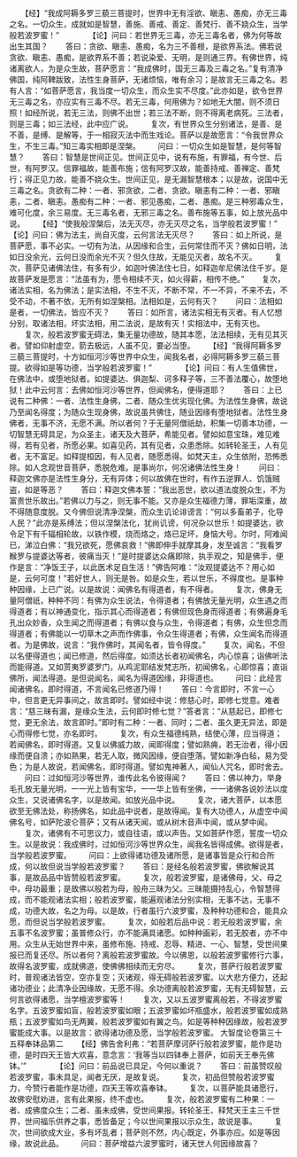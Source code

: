 <!-- { "loadSidebar": true } -->
　　【经】“我成阿耨多罗三藐三菩提时，世界中无有淫欲、瞋恚、愚痴，亦无三毒之名。一切众生，成就如是智慧，善施、善戒、善定、善梵行、善不娆众生，当学般若波罗蜜！”　　
　　【论】问曰：若世界无三毒，亦无三毒名者，佛为何等故出生其国？
　　答曰：贪欲、瞋恚、愚痴，名为三不善根，是欲界系法。佛若说贪欲、瞋恚、愚痴，是欲界系不善；若说染爱、无明，是则通三界。有佛世界，纯诸离欲人，为是众生故，菩萨愿言：“我成佛时，国无三毒及三毒之名。”复有清净佛国，纯阿鞞跋致，法性生身菩萨，无诸烦恼，唯有余习；是故言无三毒之名。若有人言：“如菩萨愿言，我当度一切众生，而众生实不尽度。”此亦如是，欲令世界无三毒之名，亦应实有三毒不尽。若无三毒，何用佛为？如地无大闇，则不须日照！如经所说，若无三法，则佛不出世；若三法不断，则不得离老病死。三法者，则是三毒；如三法经，此中应广说。
　　复次，有世界众生分别诸法，是善、是不善，是缚、是解等，于一相寂灭法中而生戏论。菩萨以是故愿言：“令我世界众生，不生三毒。”知三毒实相即是涅槃。
　　问曰：一切众生如是智慧，是何等智慧？
　　答曰：智慧是世间正见。世间正见中，说有布施，有罪福，有今世、后世，有阿罗汉。信罪福故，能善布施；信有阿罗汉故，能善持戒、善禅定、善梵行；得正见力故，能善不娆众生。世间正见，是无漏智慧根本；以是故，说国中无三毒之名。贪欲有二种：一者、邪贪欲，二者、贪欲。瞋恚有二种：一者、邪瞋恚，二者、瞋恚。愚痴有二种：一者、邪见愚痴，二者、愚痴。是三种邪毒众生，难可化度，余三易度。无三毒名者，无邪三毒之名。善布施等五事，如上放光品中说。
　　【经】“使我般涅槃后，法无灭尽，亦无灭尽之名，当学般若波罗蜜！”　　
　　【论】问曰：佛为法主，尚自灭度，云何言法无灭尽？
　　答曰：如上所说，是菩萨愿，事不必实。一切有为法，从因缘和合生，云何常住而不灭？佛如日明，法如日没余光，云何日没而余光不灭？但久住故，无能见灭者，故名不灭。
　　复次，菩萨见诸佛法住，有多有少，如迦叶佛法住七日，如释迦牟尼佛法住千岁。是故菩萨发是愿言：“法虽有为，愿令相续不灭，如火得薪，相传不绝。”
　　复次，诸法实相，名为佛法；是实法相，不生不灭，不断不常，不一不异，不来不去，不受不动，不著不依，无所有如涅槃相。法相如是，云何有灭？
　　问曰：法相如是者，一切佛法，皆应不灭？
　　答曰：如所言，诸法实相无有灭者。有人忆想分别，取诸法相，坏实法相，用二法说，是故有灭！实相法中，无有灭也。
　　复次，般若波罗蜜无碍法，集无量功德故，随其本愿，法法相续，无有见其灭者。譬如仰射虚空，箭去极远，人虽不见，要必当堕。
　　【经】“我得阿耨多罗三藐三菩提时，十方如恒河沙等世界中众生，闻我名者，必得阿耨多罗三藐三菩提。欲得如是等功德，当学般若波罗蜜！”　　
　　【论】问曰：有人生值佛世，在佛法中，或堕地狱者。如提婆达、俱迦梨、诃多释子等，三不善法覆心，故堕地狱！此中云何言：去佛如恒河沙等世界，但闻佛名，便得道耶？
　　答曰：上已说有二种佛：一者、法性生身佛，二者、随众生优劣现化佛。为法性生身佛，故说乃至闻名得度；为随众生现身佛，故说虽共佛住，随业因缘有堕地狱者。法性生身佛者，无事不济，无愿不满。所以者何？于无量阿僧祇劫，积集一切善本功德，一切智慧无碍具足，为众圣主，诸天及大菩萨，希能见者。譬如如意宝珠，难见难得，若有见者，所愿必果。如喜见药，其有见者，众患悉除。如转轮圣王，人有见者，无不富足。如释提桓因，有人见者，随愿悉得。如梵天主，众生依附，恐怖悉除。如人念观世音菩萨，悉脱危难。是事尚尔，何况诸佛法性生身！
　　问曰：释迦文佛亦是法性生身分，无有异体；何以故佛在世时，有作五逆罪人、饥饿贼盗，如是等恶？
　　答曰：释迦文佛本誓：“我出恶世，欲以道法度脱众生，不为富贵世乐故出。”若佛以力与之，则无事不能。又亦是众生福德力薄，罪垢深重，故不得随意度脱。又今佛但说清净涅槃，而众生讥论诽谤言：“何以多畜弟子，化导人民？”此亦是系缚法；但以涅槃法化，犹尚讥谤，何况杂以世乐！如提婆达，欲令足下有千辐相轮故，以铁作模，烧而烙之，烙已足坏，身恼大号。尔时，阿难闻已，涕泣白佛：“我兄欲死，愿佛哀救！”佛即伸手就摩其身，发至诚言：“我看罗睺罗与提婆达等者，彼痛当灭！”是时提婆达众痛即除，执手观之，知是佛手，便作是言：“净饭王子，以此医术足自生活！”佛告阿难：“汝观提婆达不？用心如是，云何可度！”若好世人，则无是咎。如是众生，若以世乐，不得度也。是事种种因缘，上已广说。以是故说：闻佛名有得道者，有不得者。
　　复次，佛身无量阿僧祇，种种不同：有佛为众生说法，令得道者；有佛放无量光明，众生遇之而得道者；有以神通变化，指示其心而得道者；有佛但现色身而得道者；有佛遍身毛孔出众妙香，众生闻之而得道者；有佛以食与众生，令得道者；有佛，众生但念而得道者；有佛能以一切草木之声而作佛事，令众生得道者；有佛，众生闻名而得道者。为是佛故，说言：“我作佛时，其闻名者，皆令得度。”
　　复次，闻名，不但以名便得道也；闻已修道，然后得度。如须达长者初闻佛名，内心惊喜；诣佛听法而能得道。又如贳夷罗婆罗门，从鸡泥耶结发梵志所，初闻佛名，心即惊喜；直诣佛所，闻法得道。是但说闻名，闻名为得道因缘，非得道也。
　　问曰：此经言闻诸佛名，即时得道，不言闻名已修道乃得！
　　答曰：今言即时，不言一心中，但言更无异事间之，故言即时。譬如经中说：修慈心时，即修七觉意。难者言：“慈三昧有漏，是缘众生法，云何即时修七觉？”答者言：“从慈起已，即修七觉，更无余法，故言即时。”即时有二种：一者、同时；二者、虽久更无异法，即是心而得修七觉，亦名即时。
　　复次，有众生福德纯熟，结使心薄，应当得道；若闻佛名，即时得道。又复以佛威力故，闻即得度；譬如熟痈，若无治者，得小因缘而便自溃；亦如熟果，若无人取，微风因缘，便自堕落。譬如新净白毡，易为受色；为是人故说，若闻佛名，即时得道。譬如鬼神著人，闻仙人咒名，即时舍去。
　　问曰：过如恒河沙等世界，谁传此名令彼得闻？
　　答曰：佛以神力，举身毛孔放无量光明，一一光上皆有宝华，一一华上皆有坐佛，一一诸佛各说妙法以度众生，又说诸佛名字，以是故闻。如放光品中说。
　　复次，诸大菩萨，以本愿欲至无佛法处，称扬佛名，如此品中说者，是故得闻。复有大功德人，从虚空中闻佛名号，如萨陀波仑菩萨；又有从诸天闻，或从树木音声中闻，或从梦中闻。
　　复次，诸佛有不可思议力，或自往语，或以声告。又如菩萨作愿，誓度一切众生。以是故说：我成佛时，过如恒河沙等世界众生，闻我名皆得成佛。欲得是者，当学般若波罗蜜。
　　问曰：上欲得诸功德及诸所愿，是诸事皆是众行和合所成，何以故但说当学般若波罗蜜？
　　答曰：是经名般若波罗蜜，佛欲解说其事，是故品品中皆赞般若波罗蜜。
　　复次，般若波罗蜜，是诸佛母，父、母之中，母功最重；是故佛以般若为母，般舟三昧为父。三昧能摄持乱心，令智慧得成，而不能观诸法实相；般若波罗蜜，能遍观诸法分别实相，无事不达，无事不成，功德大故，名之为母。以是故，行者虽行六波罗蜜，及种种功德和合，能具众愿，而但说当学般若波罗蜜。
　　复次，如般若后品中说：若无般若波罗蜜，余五事不名波罗蜜；虽普修众行，亦不能满具诸愿。如种种画彩，若无胶者，亦不中用。众生从无始世界中来，虽修布施、持戒、忍辱、精进、一心、智慧，受世间果报已而复还尽。所以者何？离般若波罗蜜故。今以佛恩，以般若波罗蜜修行六事，故得名波罗蜜，成就佛道，使佛佛相续而无穷尽。
　　复次，菩萨行般若波罗蜜时，普观诸法皆空，空亦复空；灭诸观，得无碍般若波罗蜜。以大悲方便力，还起诸功德业；此清净业因缘故，无愿不得。余功德离般若波罗蜜，无有无碍智慧，云何言欲得诸愿，当学檀波罗蜜等！
　　复次，又以五波罗蜜离般若，不得波罗蜜名字。五波罗蜜如盲，般若波罗蜜如眼；五波罗蜜如坏瓶盛水，般若波罗蜜如成熟瓶；五波罗蜜如鸟无两翼，般若波罗蜜如有翼之鸟。如是等种种因缘故，般若波罗蜜能成大事。以是故言：欲得诸功德及愿，当学般若波罗蜜。
大智度论卷第三十五释奉钵品第二
　　【经】佛告舍利弗：“若菩萨摩诃萨行般若波罗蜜，能作是功德，是时四天王皆大欢喜，意念言：‘我等当以四钵奉上菩萨，如前天王奉先佛钵。’”　　
　　【论】问曰：前品说已具足，今何以重说？
　　答曰：前虽赞叹般若波罗蜜，事未具足，闻者无厌，是故复说。
　　复次，初品但赞般若波罗蜜力，今赞行者能作是功德，四天王等欢喜奉钵。
　　复次，以菩萨能具诸愿行，故佛安慰劝进，言有此果报，终不虚也。
　　复次，般若波罗蜜有二种果：一者、成佛度众生；二者、虽未成佛，受世间果报。转轮圣王、释梵天王主三千世界，世间福乐供养之事，悉皆备足；今以世间果报以示众生，故说是事。
　　复次，世间欲成大业，多有坏乱者；菩萨则不然，内心既定，外事亦应。如是等因缘，故说此品。
　　问曰：菩萨增益六波罗蜜时，诸天世人何因缘故喜？
